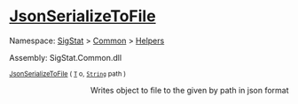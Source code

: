 # [JsonSerializeToFile](./SerializationHelper-100664030.md)

Namespace: [SigStat]() > [Common](./../../README.md) > [Helpers](./../README.md)

Assembly: SigStat.Common.dll

<sub>[JsonSerializeToFile](./SerializationHelper-100664030.md) ( [`T`](./SerializationHelper-100664030.md) o, [`String`](https://docs.microsoft.com/en-us/dotnet/api/System.String) path )         <div style = "text-align: right" >Writes object to file to the given by path in json format</div></sub>
